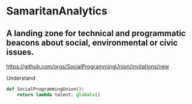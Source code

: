 # SamaritanAnalytics

## A landing zone for technical and programmatic beacons about social, environmental or civic issues. 

https://github.com/orgs/SocialProgrammingUnion/invitations/new  

Understand
```python
def SocialProgrammingUnion():
    return lambda talent: globals()
```
